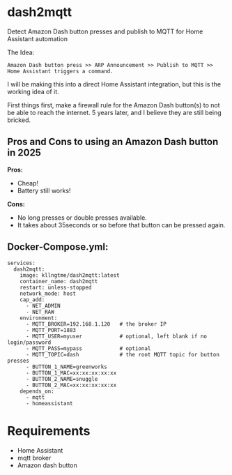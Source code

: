 # dash2mqtt
Detect Amazon Dash button presses and publish to MQTT for Home Assistant automation

The Idea:
```
Amazon Dash button press >> ARP Announcement >> Publish to MQTT >> Home Assistant triggers a command.
```
I will be making this into a direct Home Assistant integration, but this is the working idea of it.


First things first, make a firewall rule for the Amazon Dash button(s) to not be able to reach the internet. 
5 years later, and I believe they are still being bricked.

<h2>Pros and Cons to using an Amazon Dash button in 2025</h2>

<b>Pros:</b><br>
 - Cheap!<br>
 - Battery still works!<br>

 <b>Cons:</b><br>
 - No long presses or double presses available.<br>
 - It takes about 35seconds or so before that button can be pressed again.<br>


<h2>Docker-Compose.yml:</h2>

```
services:
  dash2mqtt:
    image: kllngtme/dash2mqtt:latest
    container_name: dash2mqtt
    restart: unless-stopped
    network_mode: host
    cap_add:
      - NET_ADMIN
      - NET_RAW
    environment:
      - MQTT_BROKER=192.168.1.120   # the broker IP
      - MQTT_PORT=1883
      - MQTT_USER=myuser            # optional, left blank if no login/password
      - MQTT_PASS=mypass            # optional
      - MQTT_TOPIC=dash             # the root MQTT topic for button presses
      - BUTTON_1_NAME=greenworks
      - BUTTON_1_MAC=xx:xx:xx:xx:xx
      - BUTTON_2_NAME=snuggle
      - BUTTON_2_MAC=xx:xx:xx:xx:xx
    depends_on:
      - mqtt
      - homeassistant
```

# Requirements
- Home Assistant
- mqtt broker
- Amazon dash button
